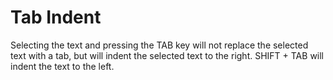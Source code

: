 # Tab Indent

Selecting the text and pressing the TAB key will not replace the
selected text with a tab, but will indent the selected text to the right.
SHIFT + TAB will indent the text to the left.